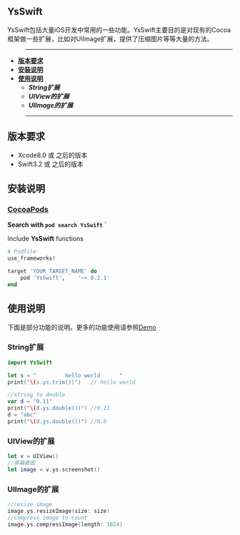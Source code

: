 ## YsSwift

YsSwift包括大量iOS开发中常用的一些功能。YsSwift主要目的是对现有的Cocoa框架做一些扩展，比如对UIImage扩展，提供了压缩图片等等大量的方法。


>---
- **[版本要求](#版本要求)**
- **[安装说明](#安装说明)**
- **[使用说明](#使用说明)**
    - ***String扩展***
    - ***UIView的扩展***
    - ***UIImage的扩展***
>--- 

## 版本要求

* Xcode8.0 或 之后的版本
* Swift3.2 或 之后的版本

## 安装说明

### [CocoaPods](https://guides.cocoapods.org/using/using-cocoapods.html)

**Search with `pod search YsSwift` `**

Include **YsSwift** functions
```ruby
# Podfile
use_frameworks!

target 'YOUR_TARGET_NAME' do
    pod 'YsSwift',    '~> 0.2.1'
end
```

## 使用说明

下面是部分功能的说明。更多的功能使用请参照[Demo][Demo]

### String扩展

```swift
import YsSwift

let s = "         hello world      "
print("\(s.ys.trim())")   // hello world

//string to double
var d = "0.11"
print("\(d.ys.double())") //0.11
d = "abc"
print("\(d.ys.double())") //0.0
```
### UIView的扩展
```swift
let v = UIView()
//屏幕截图
let image = v.ys.screenshot()
```
### UIImage的扩展
```swift
//resize image
image.ys.resizeImage(size: size)
//compress image to count
image.ys.compressImage(length: 1024)

```

[Demo]: https://github.com/gb-6k-house/YsSwift/tree/master/Demo

